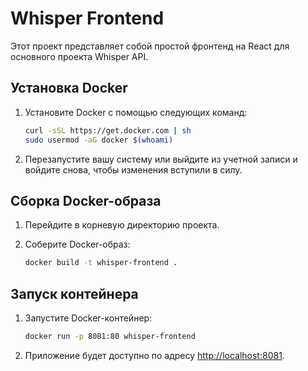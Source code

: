 
# Whisper Frontend

Этот проект представляет собой простой фронтенд на React для основного проекта Whisper API.

## Установка Docker

1. Установите Docker с помощью следующих команд:

   ```sh
   curl -sSL https://get.docker.com | sh
   sudo usermod -aG docker $(whoami)
   ```

2. Перезапустите вашу систему или выйдите из учетной записи и войдите снова, чтобы изменения вступили в силу.

## Сборка Docker-образа

1. Перейдите в корневую директорию проекта.

2. Соберите Docker-образ:

   ```sh
   docker build -t whisper-frontend .
   ```

## Запуск контейнера

1. Запустите Docker-контейнер:

   ```sh
   docker run -p 8081:80 whisper-frontend
   ```

2. Приложение будет доступно по адресу [http://localhost:8081](http://localhost:8081).

